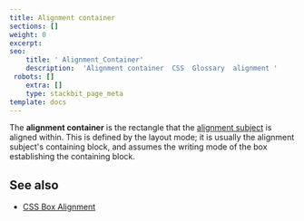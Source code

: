 ```yaml
---
title: Alignment container
sections: []
weight: 0
excerpt: 
seo:
    title: ' Alignment_Container'
    description:  'Alignment container  CSS  Glossary  alignment '
 robots: []
    extra: []
    type: stackbit_page_meta
template: docs
---
```


The **alignment container** is the rectangle that the [alignment subject](/en-US/docs/Glossary/Alignment_Subject) is aligned within. This is defined by the layout mode; it is usually the alignment subject's containing block, and assumes the writing mode of the box establishing the containing block.

## See also

- [CSS Box Alignment](/en-US/docs/Web/CSS/CSS_Box_Alignment)

